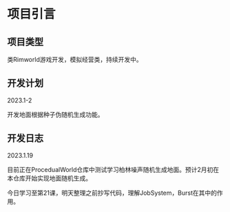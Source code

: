 # 项目引言

## **项目类型**

类Rimworld游戏开发，模拟经营类，持续开发中。

## 开发计划

2023.1-2

开发地面根据种子伪随机生成功能。

## 开发日志

2023.1.19

目前正在ProcedualWorld仓库中测试学习柏林噪声随机生成地面。预计2月初在本仓库开始实现地面随机生成。

今日学习至第21课，明天整理之前抄写代码，理解JobSystem，Burst在其中的作用。
